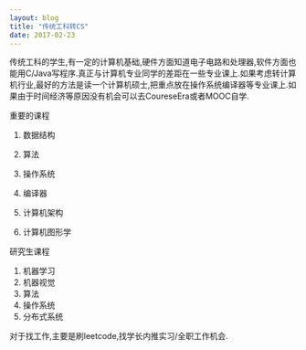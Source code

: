 ```yaml
---
layout: blog
title: "传统工科转CS" 
date: 2017-02-23
---
```


传统工科的学生,有一定的计算机基础,硬件方面知道电子电路和处理器,软件方面也能用C/Java写程序.真正与计算机专业同学的差距在一些专业课上.如果考虑转计算机行业,最好的方法是读一个计算机硕士,把重点放在操作系统编译器等专业课上.如果由于时间经济等原因没有机会可以去CoureseEra或者MOOC自学.

重要的课程

1. 数据结构
1. 算法
1. 操作系统
1. 编译器

1. 计算机架构

1. 计算机图形学

研究生课程

1. 机器学习
1. 机器视觉
1. 算法
1. 操作系统
1. 分布式系统



对于找工作,主要是刷leetcode,找学长内推实习/全职工作机会.
